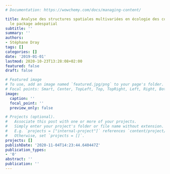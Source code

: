 ```yaml
---
# Documentation: https://wowchemy.com/docs/managing-content/

title: Analyse des structures spatiales multivariées en écologie des communautés avec
  le package adespatial
subtitle: ''
summary: ''
authors:
- Stéphane Dray
tags: []
categories: []
date: '2019-01-01'
lastmod: 2020-10-23T13:28:08+02:00
featured: false
draft: false

# Featured image
# To use, add an image named `featured.jpg/png` to your page's folder.
# Focal points: Smart, Center, TopLeft, Top, TopRight, Left, Right, BottomLeft, Bottom, BottomRight.
image:
  caption: ''
  focal_point: ''
  preview_only: false

# Projects (optional).
#   Associate this post with one or more of your projects.
#   Simply enter your project's folder or file name without extension.
#   E.g. `projects = ["internal-project"]` references `content/project/deep-learning/index.md`.
#   Otherwise, set `projects = []`.
projects: []
publishDate: '2020-11-04T14:23:44.640447Z'
publication_types:
- '0'
abstract: ''
publication: ''
---
```

